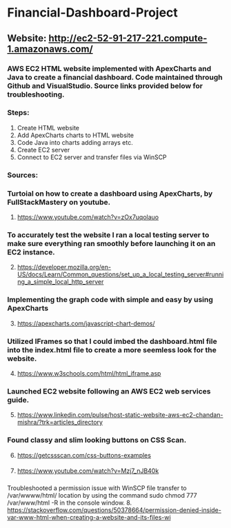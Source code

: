 # Financial-Dashboard-Project

## Website: http://ec2-52-91-217-221.compute-1.amazonaws.com/

###  AWS EC2 HTML website implemented with ApexCharts and Java to create a financial dashboard. Code maintained through Github and VisualStudio. Source links provided below for troubleshooting.  

### Steps:
1. Create HTML website
2. Add ApexCharts charts to HTML website
3. Code Java into charts adding arrays etc.
4. Create EC2 server
5. Connect to EC2 server and transfer files via WinSCP

### Sources:
###  Turtoial on how to create a dashboard using ApexCharts, by FullStackMastery on youtube.
1. https://www.youtube.com/watch?v=zOx7uqolauo

### To accurately test the website I ran a local testing server to make sure everything ran smoothly before launching it on an EC2 instance.
2. https://developer.mozilla.org/en-US/docs/Learn/Common_questions/set_up_a_local_testing_server#running_a_simple_local_http_server

###  Implementing the graph code with simple and easy by using ApexCharts
3. https://apexcharts.com/javascript-chart-demos/

###  Utilized IFrames so that I could imbed the dashboard.html file into the index.html file to create a more seemless look for the website.
4. https://www.w3schools.com/html/html_iframe.asp

###  Launched EC2 website following an AWS EC2 web services guide.
5. https://www.linkedin.com/pulse/host-static-website-aws-ec2-chandan-mishra/?trk=articles_directory

###  Found classy and slim looking buttons on CSS Scan.
6. https://getcssscan.com/css-buttons-examples

#### 
7. https://www.youtube.com/watch?v=Mzj7_nJB40k

###  
Troubleshooted a permission issue with WinSCP file transfer to /var/wwww/html/ location by using the command sudo chmod 777 /var/www/html -R in the console window.
8. https://stackoverflow.com/questions/50378664/permission-denied-inside-var-www-html-when-creating-a-website-and-its-files-wi

